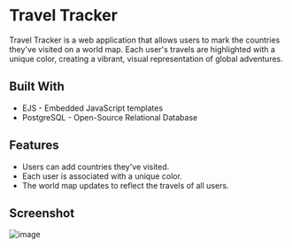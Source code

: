 # Travel Tracker

Travel Tracker is a web application that allows users to mark the countries they've visited on a world map. Each user's travels are highlighted with a unique color, creating a vibrant, visual representation of global adventures.

## Built With

- EJS - Embedded JavaScript templates
- PostgreSQL - Open-Source Relational Database

## Features

- Users can add countries they've visited.
- Each user is associated with a unique color.
- The world map updates to reflect the travels of all users.

## Screenshot
![image](https://github.com/williamvnobrega/ejs-family-travel-tracker/assets/108727812/c1ded677-17f0-49f6-a730-8db8d85a63f6)

